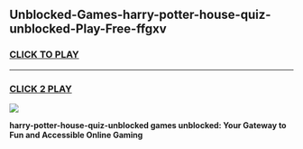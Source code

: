 
## Unblocked-Games-harry-potter-house-quiz-unblocked-Play-Free-ffgxv
<h3>
<a href="https://premium76.site?title=harry-potter-house-quiz-unblocked&ref=21A">CLICK TO PLAY</a></h3>
<hr>

<h3>
<a href="https://premium76.site?title=harry-potter-house-quiz-unblocked&ref=21A">CLICK 2 PLAY</a>
  
</h3>

<a href="https://premium76.site?title=harry-potter-house-quiz-unblocked&ref=21A"><img src="https://clearcache.store/games.png"></a>


**harry-potter-house-quiz-unblocked games unblocked: Your Gateway to Fun and Accessible Online Gaming**
